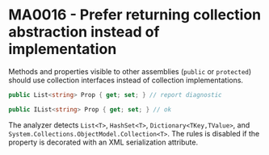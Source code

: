# MA0016 - Prefer returning collection abstraction instead of implementation

Methods and properties visible to other assemblies (`public` or `protected`) should use collection interfaces instead of collection implementations.

````c#
public List<string> Prop { get; set; } // report diagnostic

public IList<string> Prop { get; set; } // ok
````

The analyzer detects `List<T>`, `HashSet<T>`, `Dictionary<TKey,TValue>`, and `System.Collections.ObjectModel.Collection<T>`. The rules is disabled if the property is decorated with an XML serialization attribute.

